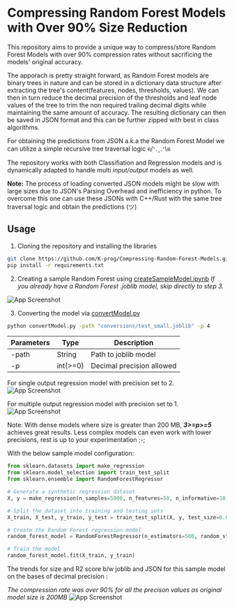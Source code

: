 
# Compressing Random Forest Models with Over 90% Size Reduction 

This repository aims to provide a unique way to compress/store Random Forest Models with over 90% compression rates without sacrificing the models' original accuracy.

The apporach is pretty straight forward, as Random Forest models are binary trees in nature  and can be stored in a dictionary data structure after extracting the tree's content(features, nodes, thresholds, values). We can then in turn reduce the decimal precision of the thresholds and leaf node values of the tree to trim the non required trailing decimal digits while maintaining the same amount of accuracy. The resulting dictionary can then be saved in JSON format and this can be further zipped with best in class algorithms.

For obtaining the predictions from JSON a.k.a the Random Forest Model we can utilize a simple recursive tree traversal logic  ฅ/ᐠ. ̫ .ᐟ\ฅ 

The repository works with both Classifiation and Regression models and is dynamically adapted to handle multi _input/output_ models as well.

**Note:** The process of loading converted JSON models might be slow with large sizes due to JSON's Parsing Overhead and inefficiency in python. To overcome this one can use these JSONs with C++/Rust with the same tree traversal logic and obtain the predictions (ツ)

## Usage
1) Cloning the repository and installing the libraries 
```bash
git clone https://github.com/K-prog/Compressing-Random-Forest-Models.git
pip install -r requirements.txt
```
2) Creating a sample Random Forest using [createSampleModel.ipynb](https://github.com/K-prog/Compressing-Random-Forest-Models/blob/main/createSampleModel.ipynb)
_If you already have a Random Forest .joblib model, skip directly to step 3._

![App Screenshot](https://cdn.discordapp.com/attachments/829041911028776960/1220000792690429972/image.png?ex=660d5947&is=65fae447&hm=81b054631040d551730ea50785786bd2ce9ed3397522647c5f6f2a289a4da44f&)

3) Converting the model via [convertModel.py](https://github.com/K-prog/Compressing-Random-Forest-Models/blob/main/convertModel.py)
```bash
python convertModel.py -path "conversions/test_small.joblib" -p 4
```
| Parameters | Type | Description |
|-----------------|-----------------|-----------------|
| -path    | String    | Path to joblib model    |
| -p    | int(>=0)    | Decimal precision allowed    |

For single output regression model with precision set to 2.
![App Screenshot](https://cdn.discordapp.com/attachments/829041911028776960/1220024334605619230/image.png?ex=660d6f34&is=65fafa34&hm=382886a42bdd47d3c08700bce4e603db74a87bbd4d476eec6d088803356ff377&)

For multiple output regression model with precision set to 1.
![App Screenshot](https://cdn.discordapp.com/attachments/829041911028776960/1220024755470602341/image.png?ex=660d6f98&is=65fafa98&hm=d82066aaa875953ec8c81ac2814049ce139d078ee8c1f1651af6c84444229967&)


Note: With dense models where size is greater than 200 MB, **_3>=p>=5_** achieves great results. Less complex models can even work with lower precisions, rest is up to your experimentation ;-;

With the below sample model configuration:
```python
from sklearn.datasets import make_regression
from sklearn.model_selection import train_test_split
from sklearn.ensemble import RandomForestRegressor

# Generate a synthetic regression dataset
X, y = make_regression(n_samples=5000, n_features=50, n_informative=10, noise=0.1, random_state=42, n_targets=1)

# Split the dataset into training and testing sets
X_train, X_test, y_train, y_test = train_test_split(X, y, test_size=0.01, random_state=42)

# Create the Random Forest regression model
random_forest_model = RandomForestRegressor(n_estimators=500, random_state=42)

# Train the model
random_forest_model.fit(X_train, y_train)

```
The trends for size and R2 score b/w joblib and JSON for this sample model on the bases of decimal precision :

_The compression rate was over 90% for all the precison values as original model size is 200MB_
![App Screenshot](https://cdn.discordapp.com/attachments/829041911028776960/1220379100422737960/image.png?ex=660eb99b&is=65fc449b&hm=d2d5159b563115d5dc1afcb3f4595c7bb7f63c6fb1c88ff6d2f33035cf99a81d&)
